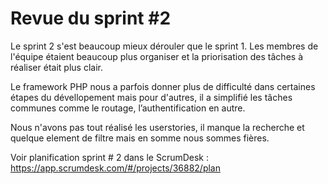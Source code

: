 # Revue du sprint #2

Le sprint 2 s'est beaucoup mieux dérouler que le sprint 1. Les membres de l'équipe étaient beaucoup plus organiser et la priorisation des tâches à réaliser était plus clair. 

Le framework PHP nous a parfois donner plus de difficulté dans certaines étapes du dévellopement mais pour d'autres, il a simplifié  les tâches communes  comme le routage, l’authentification en autre.

Nous n'avons pas tout réalisé les userstories, il manque la recherche et quelque element de filtre mais en somme nous sommes fières.

Voir planification sprint # 2 dans le ScrumDesk : 
https://app.scrumdesk.com/#/projects/36882/plan